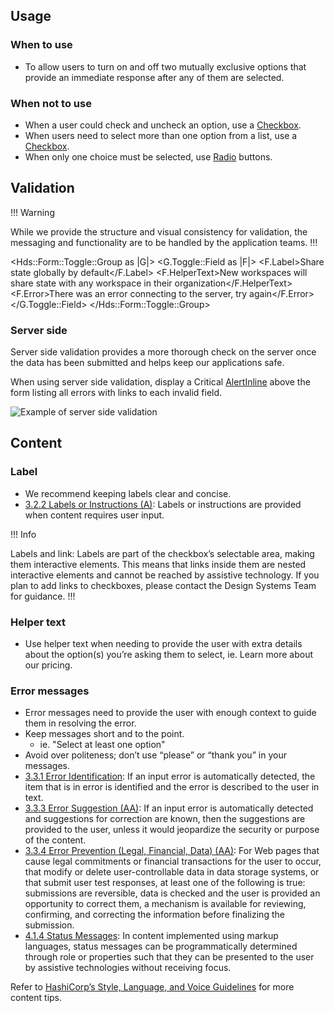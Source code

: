 ## Usage

### When to use

- To allow users to turn on and off two mutually exclusive options that provide an immediate response after any of them are selected.

### When not to use

- When a user could check and uncheck an option, use a [Checkbox](/components/form/checkbox/overview).
- When users need to select more than one option from a list, use a [Checkbox](/components/form/checkbox/overview).
- When only one choice must be selected, use [Radio](/components/form/radio/overview) buttons.


## Validation

!!! Warning

While we provide the structure and visual consistency for validation, the messaging and functionality are to be handled by the application teams.
!!!

<Hds::Form::Toggle::Group as |G|>
  <G.Toggle::Field as |F|>
    <F.Label>Share state globally by default</F.Label>
    <F.HelperText>New workspaces will share state with any workspace in their organization</F.HelperText>
    <F.Error>There was an error connecting to the server, try again</F.Error>
  </G.Toggle::Field>
</Hds::Form::Toggle::Group>

### Server side

Server side validation provides a more thorough check on the server once the data has been submitted and helps keep our applications safe.

When using server side validation, display a Critical [AlertInline](/components/alerts/overview) above the form listing all errors with links to each invalid field.

![Example of server side validation](/assets/components/general/validation-server_side.png)


## Content

### Label

- We recommend keeping labels clear and concise.
- [3.2.2 Labels or Instructions (A)](https://www.w3.org/WAI/WCAG21/Understanding/labels-or-instructions.html): Labels or instructions are provided when content requires user input.

!!! Info

Labels and link: Labels are part of the checkbox’s selectable area, making them interactive elements. This means that links inside them are nested interactive elements and cannot be reached by assistive technology. If you plan to add links to checkboxes, please contact the Design Systems Team for guidance.
!!!

### Helper text

- Use helper text when needing to provide the user with extra details about the option(s) you’re asking them to select, ie. Learn more about our pricing.

### Error messages

- Error messages need to provide the user with enough context to guide them in resolving the error.
- Keep messages short and to the point.
    - ie. "Select at least one option"
- Avoid over politeness; don’t use “please” or “thank you” in your messages.
- [3.3.1 Error Identification](https://www.w3.org/WAI/WCAG21/Understanding/error-identification.html): If an input error is automatically detected, the item that is in error is identified and the error is described to the user in text.
- [3.3.3 Error Suggestion (AA)](https://www.w3.org/WAI/WCAG21/Understanding/error-suggestion.html): If an input error is automatically detected and suggestions for correction are known, then the suggestions are provided to the user, unless it would jeopardize the security or purpose of the content.
- [3.3.4 Error Prevention (Legal, Financial, Data) (AA)](https://www.w3.org/WAI/WCAG21/Understanding/error-prevention-legal-financial-data.html): For Web pages that cause legal commitments or financial transactions for the user to occur, that modify or delete user-controllable data in data storage systems, or that submit user test responses, at least one of the following is true: submissions are reversible, data is checked and the user is provided an opportunity to correct them, a mechanism is available for reviewing, confirming, and correcting the information before finalizing the submission.
- [4.1.4 Status Messages](https://www.w3.org/WAI/WCAG21/Understanding/status-messages.html): In content implemented using markup languages, status messages can be programmatically determined through role or properties such that they can be presented to the user by assistive technologies without receiving focus.

Refer to [HashiCorp’s Style, Language, and Voice Guidelines](https://docs.google.com/document/d/1MRvGd6tS5JkIwl_GssbyExkMJqOXKeUE00kSEtFi8m8/edit?usp=sharing) for more content tips.
